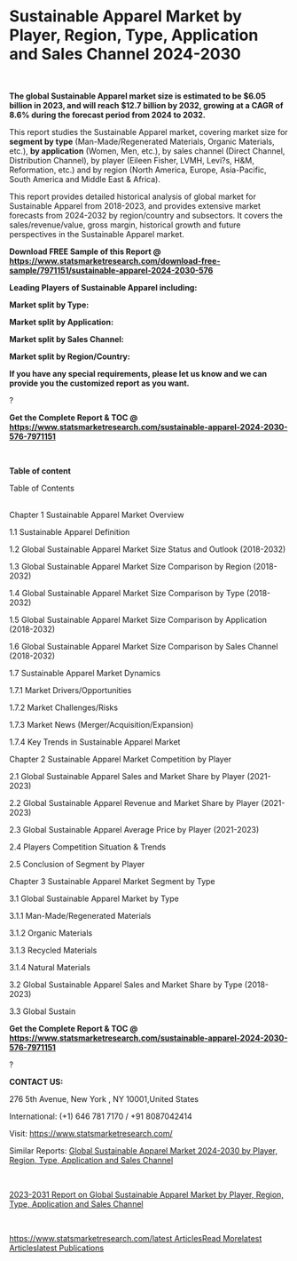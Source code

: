 <h1>Sustainable Apparel Market by Player, Region, Type, Application and Sales Channel 2024-2030</h1><br/><p><strong>The global Sustainable Apparel market size is estimated to be $6.05 billion in 2023, and will reach $12.7 billion by 2032, growing at a <strong>CAGR</strong> of 8.6% during the forecast period from 2024 to 2032.</strong></p>
 
 
 
 <p>This report studies the Sustainable Apparel market, covering market size for <strong>segment by type</strong> (Man-Made/Regenerated Materials, Organic Materials, etc.), <strong>by application</strong> (Women, Men, etc.), by sales channel (Direct Channel, Distribution Channel), by player (Eileen Fisher, LVMH, Levi?s, H&M, Reformation, etc.) and by region (North America, Europe, Asia-Pacific, South America and Middle East & Africa).</p>
 
 
 
 <p>This report provides detailed historical analysis of global market for Sustainable Apparel from 2018-2023, and provides extensive market forecasts from 2024-2032 by region/country and subsectors. It covers the sales/revenue/value, gross margin, historical growth and future perspectives in the Sustainable Apparel market.</p>
 
 
 
 <p><strong>Download FREE Sample of this Report @ <a href="https://www.statsmarketresearch.com/download-free-sample/7971151/sustainable-apparel-2024-2030-576">https://www.statsmarketresearch.com/download-free-sample/7971151/sustainable-apparel-2024-2030-576</a></strong></p>
 
 
 
 <p><strong>Leading Players of Sustainable Apparel including:</strong></p>
 
 
 
 <p><strong>Market split by Type:</strong></p>
 
 
 
 <p><strong>Market split <strong>by Application</strong>:</strong></p>
 
 
 
 <p><strong>Market split by Sales Channel:</strong></p>
 
 
 
 <p><strong>Market split by Region/Country:</strong></p>
 
 
 
 <p><strong>If you have any special requirements, please let us know and we can provide you the customized report as you want.</strong></p>
 
 
 
 <p>? </p>
 
 
 
 <div><b>Get the Complete Report & TOC @ <a href="https://www.statsmarketresearch.com/sustainable-apparel-2024-2030-576-7971151">https://www.statsmarketresearch.com/sustainable-apparel-2024-2030-576-7971151</a></b></div>
 
 
 
 <p><br />
 
 <b>Table of content</b></p>
 
 
 
 <p>Table of Contents<br />
 
 <br />
 
 Chapter 1 Sustainable Apparel Market Overview<br />
 
 1.1 Sustainable Apparel Definition<br />
 
 1.2 Global Sustainable Apparel Market Size Status and Outlook (2018-2032)<br />
 
 1.3 Global Sustainable Apparel Market Size Comparison by Region (2018-2032)<br />
 
 1.4 Global Sustainable Apparel Market Size Comparison by Type (2018-2032)<br />
 
 1.5 Global Sustainable Apparel Market Size Comparison by Application (2018-2032)<br />
 
 1.6 Global Sustainable Apparel Market Size Comparison by Sales Channel (2018-2032)<br />
 
 1.7 Sustainable Apparel Market Dynamics<br />
 
 1.7.1 Market Drivers/Opportunities<br />
 
 1.7.2 Market Challenges/Risks<br />
 
 1.7.3 Market News (Merger/Acquisition/Expansion)<br />
 
 1.7.4 Key Trends in Sustainable Apparel Market<br />
 
 Chapter 2 Sustainable Apparel Market Competition by Player<br />
 
 2.1 Global Sustainable Apparel Sales and Market Share by Player (2021-2023)<br />
 
 2.2 Global Sustainable Apparel Revenue and Market Share by Player (2021-2023)<br />
 
 2.3 Global Sustainable Apparel Average Price by Player (2021-2023)<br />
 
 2.4 Players Competition Situation & Trends<br />
 
 2.5 Conclusion of Segment by Player<br />
 
 Chapter 3 Sustainable Apparel Market Segment by Type<br />
 
 3.1 Global Sustainable Apparel Market by Type<br />
 
 3.1.1 Man-Made/Regenerated Materials<br />
 
 3.1.2 Organic Materials<br />
 
 3.1.3 Recycled Materials<br />
 
 3.1.4 Natural Materials<br />
 
 3.2 Global Sustainable Apparel Sales and Market Share by Type (2018-2023)<br />
 
 3.3 Global Sustain</p>
 
 
 
 <div><b>Get the Complete Report & TOC @ <a href="https://www.statsmarketresearch.com/sustainable-apparel-2024-2030-576-7971151">https://www.statsmarketresearch.com/sustainable-apparel-2024-2030-576-7971151</a></b></div>
 
 
 
 <p>? </p>
 
 
 
 <p><b>CONTACT US:</b><br />
 
 276 5th Avenue, New York , NY 10001,United States<br />
 
 International: (+1) 646 781 7170 / +91 8087042414<br />
 
 Visit: <a href="https://www.statsmarketresearch.com/">https://www.statsmarketresearch.com/</a><br />
 
 Similar Reports: <a href="https://www.statsmarketresearch.com/sustainable-apparel-2024-2030-576-7971151">Global Sustainable Apparel Market 2024-2030 by Player, Region, Type, Application and Sales Channel</a><br />
 
 <br />
 
 <a href="https://www.statsmarketresearch.com/sustainable-apparel-2024-2030-576-7971151">2023-2031 Report on Global Sustainable Apparel Market by Player, Region, Type, Application and Sales Channel</a><br />
 
 <br />
 
 <a href="https://gyeongbokgung.com">https://www.statsmarketresearch.com/</a><a href="https://hallyeomaritime.com">latest Articles</a><a href="https://jingwansa.com">Read More</a><a href="https://nguoiviet.jp/">latest Articles</a><a href="https://www.intelmarketresearch.com/">latest Publications</a></p>